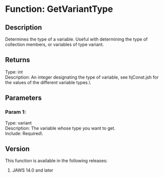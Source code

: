 # Function: GetVariantType

## Description

Determines the type of a variable. Useful with determining the type of
collection members, or variables of type variant.

## Returns

Type: int\
Description: An integer designating the type of variable, see
hjConst.jsh for the values of the different variable types.\

## Parameters

### Param 1:

Type: variant\
Description: The variable whose type you want to get.\
Include: Required\

## Version

This function is available in the following releases:

1.  JAWS 14.0 and later
